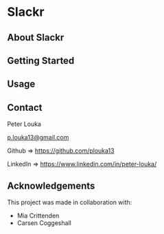 # Slackr
## About Slackr

## Getting Started

## Usage

## Contact
Peter Louka

p.louka13@gmail.com

Github => https://github.com/plouka13

LinkedIn => https://www.linkedin.com/in/peter-louka/

## Acknowledgements
This project was made in collaboration with:
* Mia Crittenden
* Carsen Coggeshall
